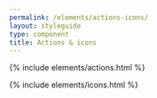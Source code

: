 ```yaml
---
permalink: /elements/actions-icons/
layout: styleguide
type: component
title: Actions & icons
---
```


{% include elements/actions.html %}

{% include elements/icons.html %}
